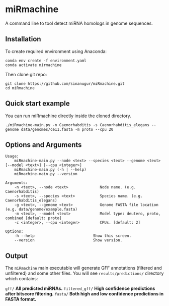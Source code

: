 # miRmachine
A command line to tool detect miRNA homologs in genome sequences.

Installation
------------
To create required environment using Anaconda:

```
conda env create -f environment.yaml
conda activate mirmachine
```

Then clone git repo:
```
git clone https://github.com/sinanugur/miRmachine.git
cd miRmachine
```

Quick start example
-------------------
You can run miRmachine directly inside the cloned directory.
```
./miRmachine-main.py -n Caenorhabditis -s Caenorhabditis_elegans --genome data/genomes/ce11.fasta -m proto --cpu 20
```

Options and Arguments
---------------------
```
Usage:
    miRmachine-main.py --node <text> --species <text> --genome <text> [--model <text>] [--cpu <integer>]
    miRmachine-main.py (-h | --help)
    miRmachine-main.py --version

Arguments:
    -n <text>, --node <text>              Node name. (e.g. Caenorhabditis)
    -s <text>, --species <text>           Species name. (e.g. Caenorhabditis_elegans)
    -g <text>, --genome <text>            Genome FASTA file location (e.g. data/genome/example.fasta)
    -m <text>, --model <text>             Model type: deutero, proto, combined [default: proto]
    -c <integer>, --cpu <integer>         CPUs. [default: 2]

Options:
    -h --help                          Show this screen.
    --version                          Show version.
```

Output
------
The `miRmachine` main executable will generate GFF annotations (filtered and unfiltered) and some other files.
You will see `results/predictions/` directory which contains:

`gff/` __All predicted miRNAs.__
`filtered_gff/` __High confidence predictions after bitscore filtering.__
`fasta/` __Both high and low confidence predictions in FASTA format.__



